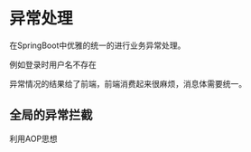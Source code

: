 # 异常处理

在SpringBoot中优雅的统一的进行业务异常处理。

例如登录时用户名不存在

异常情况的结果给了前端，前端消费起来很麻烦，消息体需要统一。

## 全局的异常拦截

利用AOP思想

